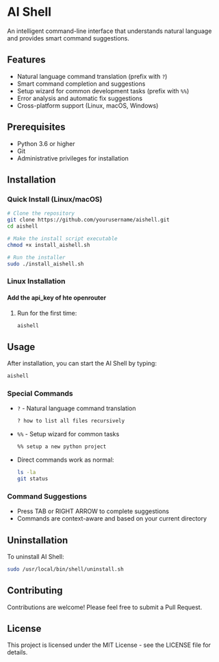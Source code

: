 # AI Shell

An intelligent command-line interface that understands natural language and provides smart command suggestions.

## Features

- Natural language command translation (prefix with `?`)
- Smart command completion and suggestions
- Setup wizard for common development tasks (prefix with `%%`)
- Error analysis and automatic fix suggestions
- Cross-platform support (Linux, macOS, Windows)

## Prerequisites

- Python 3.6 or higher
- Git
- Administrative privileges for installation

## Installation

### Quick Install (Linux/macOS)

```bash
# Clone the repository
git clone https://github.com/yourusername/aishell.git
cd aishell

# Make the install script executable
chmod +x install_aishell.sh

# Run the installer
sudo ./install_aishell.sh
```

### Linux Installation

#### Add the api_key of hte openrouter
1. Run for the first time:
   ```bash
   aishell
   ```

## Usage

After installation, you can start the AI Shell by typing:
```bash
aishell
```

### Special Commands

- `?` - Natural language command translation
  ```bash
  ? how to list all files recursively
  ```

- `%%` - Setup wizard for common tasks
  ```bash
  %% setup a new python project
  ```

- Direct commands work as normal:
  ```bash
  ls -la
  git status
  ```

### Command Suggestions

- Press TAB or RIGHT ARROW to complete suggestions
- Commands are context-aware and based on your current directory

## Uninstallation

To uninstall AI Shell:
```bash
sudo /usr/local/bin/shell/uninstall.sh
```


## Contributing

Contributions are welcome! Please feel free to submit a Pull Request.

## License

This project is licensed under the MIT License - see the LICENSE file for details.